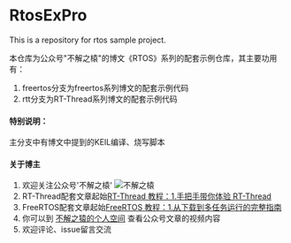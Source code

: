 # RtosExPro
This is a repository for rtos sample project.

本仓库为公众号"不解之榬"的博文《RTOS》系列的配套示例仓库，其主要功用有：
1. freertos分支为freertos系列博文的配套示例代码
2. rtt分支为RT-Thread系列博文的配套示例代码

#### 特别说明：
主分支中有博文中提到的KEIL编译、烧写脚本


#### 关于博主

1.  欢迎关注公众号'不解之榬' ![不解之榬](https://s2.loli.net/2024/10/15/MxKo1Odc4BCIrLR.jpg)
2.  RT-Thread配套文章起始[RT-Thread 教程：1.手把手带你体验 RT-Thread](https://mp.weixin.qq.com/s/bWUzzWZno11QnO_nxSH8DQ)
3.  FreeRTOS配套文章起始[FreeRTOS 教程：1.从下载到多任务运行的完整指南](https://mp.weixin.qq.com/s/ySr1EaSUL-TQEpFQxRuRPw)
4.  你可以到 [不解之猿的个人空间](https://b23.tv/4QXPkm8) 查看公众号文章的视频内容
5.  欢迎评论、issue留言交流